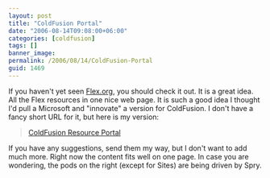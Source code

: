 ```yaml
---
layout: post
title: "ColdFusion Portal"
date: "2006-08-14T09:08:00+06:00"
categories: [coldfusion]
tags: []
banner_image: 
permalink: /2006/08/14/ColdFusion-Portal
guid: 1469
---
```


If you haven't yet seen <a href="http://www.flex.org">Flex.org</a>, you should check it out. It is a great idea. All the Flex resources in one nice web page. It is such a good idea I thought I'd pull a Microsoft and "innovate" a version for ColdFusion. I don't have a fancy short URL for it, but here is my version:

<blockquote>
<a href="http://ray.camdenfamily.com/demos/cfportal">ColdFusion Resource Portal</a>
</blockquote>

If you have any suggestions, send them my way, but I don't want to add much more. Right now the content fits well on one page. In case you are wondering, the pods on the right (except for Sites) are being driven by Spry.